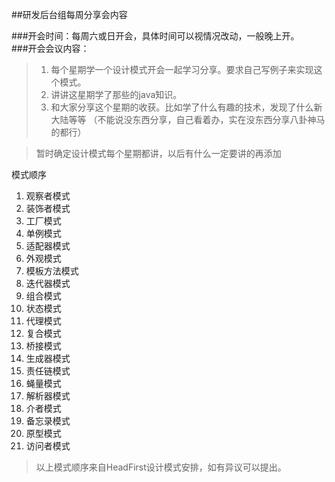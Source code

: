 ##研发后台组每周分享会内容  

###开会时间：每周六或日开会，具体时间可以视情况改动，一般晚上开。  
###开会会议内容：
 > 1.  每个星期学一个设计模式开会一起学习分享。要求自己写例子来实现这个模式。  
 > 2.  讲讲这星期学了那些的java知识。  
 > 3.  和大家分享这个星期的收获。比如学了什么有趣的技术，发现了什么新大陆等等
 >（不能说没东西分享，自己看着办，实在没东西分享八卦神马的都行）  
 
 >暂时确定设计模式每个星期都讲，以后有什么一定要讲的再添加  
  
  模式顺序
1. 观察者模式
2. 装饰者模式
3. 工厂模式
4. 单例模式
5. 适配器模式
6. 外观模式
7. 模板方法模式
8. 迭代器模式
9. 组合模式
10. 状态模式
11. 代理模式
12. 复合模式
13. 桥接模式
14. 生成器模式
15. 责任链模式
16. 蝇量模式
17. 解析器模式
18. 介者模式
19. 备忘录模式
20. 原型模式
21. 访问者模式  
> 以上模式顺序来自HeadFirst设计模式安排，如有异议可以提出。

 
